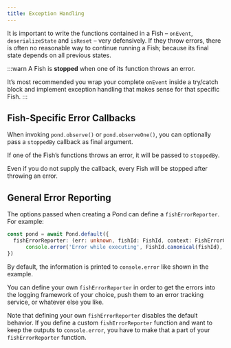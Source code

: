 ```yaml
---
title: Exception Handling
---
```


It is important to write the functions contained in a Fish – `onEvent`, `deserializeState` and `isReset` – very defensively.
If they throw errors, there is often no reasonable way to continue running a Fish; because its final state depends on all previous states.

:::warn
A Fish is **stopped** when one of its function throws an error.

It’s most recommended you wrap your complete `onEvent` inside a try/catch block and implement exception handling that makes sense for that specific Fish.
:::

## Fish-Specific Error Callbacks

When invoking `pond.observe()` or `pond.observeOne()`, you can optionally pass a `stoppedBy` callback as final argument.

If one of the Fish’s functions throws an error, it will be passed to `stoppedBy`.

Even if you do not supply the callback, every Fish will be stopped after throwing an error.

## General Error Reporting

The options passed when creating a Pond can define a `fishErrorReporter`. For example:

```ts
const pond = await Pond.default({
  fishErrorReporter: (err: unknown, fishId: FishId, context: FishErrorContext) =>
      console.error('Error while executing', FishId.canonical(fishId), ':', err, context)
})
```

By default, the information is printed to `console.error` like shown in the example.

You can define your own `fishErrorReporter` in order to get the errors into the logging framework of your choice,
push them to an error tracking service, or whatever else you like.

Note that defining your own `fishErrorReporter` disables the default behavior.
If you define a custom `fishErrorReporter` function and want to keep the outputs to `console.error`,
you have to make that a part of your `fishErrorReporter` function.
